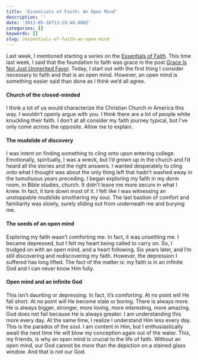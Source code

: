 ```yaml
---
title: 'Essentials of Faith: An Open Mind'
description: ''
date: '2013-05-16T13:29:40.000Z'
categories: []
keywords: []
slug: /essentials-of-faith-an-open-mind
---
```


Last week, I mentioned starting a series on the [Essentials of Faith](http://104.193.143.57/~waywar13/ce/getting-back-to-the-bare-essentials-of-faith/ "Getting Back to the Bare Essentials of Faith"). This time last week, I said that the foundation to faith was grace in the post [Grace Is Not Just Unmerited Favor](http://104.193.143.57/~waywar13/ce/grace-is-not-just-unmerited-favor/ "Grace Is Not Just Unmerited Favor"). Today, I start out with the first thing I consider necessary to faith and that is an open mind. However, an open mind is something easier said than done as I think we’d all agree.

#### Church of the closed-minded

I think a lot of us would characterize the Christian Church in America this way. I wouldn’t openly argue with you. I think there are a lot of people white knuckling their faith. I don’t at all consider my faith journey typical, but I’ve only come across the opposite. Allow me to explain.

#### The mudslide of discovery

I was intent on finding something to cling onto upon entering college. Emotionally, spiritually, I was a wreck, but I’d grown up in the church and I’d heard all the stories and the right answers. I wanted desperately to cling onto what I thought was about the only thing left that hadn’t washed away in the tumultuous years preceding. I began exploring my faith in my dorm room, in Bible studies, church. It didn’t leave me more secure in what I knew. In fact, it tore down most of it. I felt like I was witnessing an unstoppable mudslide smothering my soul. The last bastion of comfort and familiarity was slowly, surely sliding out from underneath me and burying me.

#### The seeds of an open mind

Exploring my faith wasn’t comforting me. In fact, it was unsettling me. I became depressed, but I felt my heart being called to carry on. So, I trudged on with an open mind, and a heart following. Six years later, and I’m still discovering and rediscovering my faith. However, the depression I suffered has long lifted. The fact of the matter is: my faith is in an infinite God and I can never know Him fully.

#### Open mind and an infinite God

This isn’t daunting or depressing. In fact, it’s comforting. At no point will He fall short. At no point will He become stale or boring. There is always more. He is always bigger, stronger, more loving, more interesting, more amazing. God does not fail because He is always greater. I am understanding this more every day. At the same time, I realize I understand Him less every day. This is the paradox of the soul. I am content in Him, but I enthusiastically await the next time He will blow my conception again out of the water. This, my friends, is why an open mind is crucial to the life of faith. Without an open mind, our God cannot be more than the depiction on a stained glass window. And that is not our God.